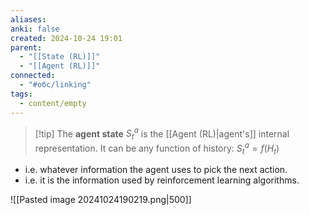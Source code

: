 ```yaml
---
aliases: 
anki: false
created: 2024-10-24 19:01
parent:
  - "[[State (RL)]]"
  - "[[Agent (RL)]]"
connected:
  - "#обс/linking"
tags:
  - content/empty
---
```


> [!tip] The **agent state** $S^a_t$ is 
the [[Agent (RL)|agent's]]  internal representation.
It can be any function of  history:
$S^a_t = f(H_t)$

- i.e. whatever information the agent uses to pick the next action.
- i.e. it is the information used by reinforcement learning algorithms.


![[Pasted image 20241024190219.png|500]]